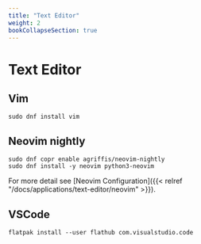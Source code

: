```yaml
---
title: "Text Editor"
weight: 2
bookCollapseSection: true
---
```


# Text Editor

## Vim

```fish
sudo dnf install vim
```

## Neovim nightly

```fish
sudo dnf copr enable agriffis/neovim-nightly
sudo dnf install -y neovim python3-neovim
```

For more detail see [Neovim Configuration]({{< relref "/docs/applications/text-editor/neovim" >}}).

## VSCode

```fish
flatpak install --user flathub com.visualstudio.code
```
